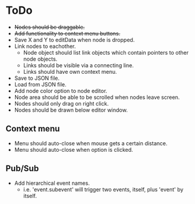# ToDo
+ ~~Nodes should be draggable.~~
+ ~~Add functionality to context menu buttons.~~
+ Save X and Y to editData when node is dropped.
+ Link nodes to eachother.
  - Node object should list link objects which contain pointers to other node
  objects.
  - Links should be visible via a connecting line.
  - Links should have own context menu.
+ Save to JSON file.
+ Load from JSON file.
+ Add node color option to node editor.
+ Node area should be able to be scrolled when nodes leave screen.
+ Nodes should only drag on right click.
+ Nodes should be drawn below editor window.

## Context menu
- Menu should auto-close when mouse gets a certain distance.
- Menu should auto-close when option is clicked.

## Pub/Sub
- Add hierarchical event names.
  - i.e. 'event.subevent' will trigger two events, itself, plus 'event' by
  itself.